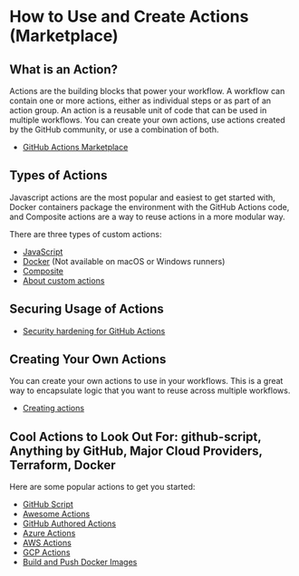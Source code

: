# How to Use and Create Actions (Marketplace)

## What is an Action?

Actions are the building blocks that power your workflow. A workflow can contain one or more actions, either as individual steps or as part of an action group. An action is a reusable unit of code that can be used in multiple workflows. You can create your own actions, use actions created by the GitHub community, or use a combination of both.

* [GitHub Actions Marketplace](https://github.com/marketplace?type=actions)

## Types of Actions

Javascript actions are the most popular and easiest to get started with, Docker containers package the environment with the GitHub Actions code, and Composite actions are a way to reuse actions in a more modular way.

There are three types of custom actions:
* [JavaScript](https://docs.github.com/en/actions/creating-actions/creating-a-javascript-action)
* [Docker](https://docs.github.com/en/actions/creating-actions/creating-a-docker-container-action) (Not available on macOS or Windows runners)
* [Composite](https://docs.github.com/en/actions/creating-actions/creating-a-composite-run-steps-action)
* [About custom actions](https://docs.github.com/en/actions/creating-actions/about-custom-actions)

## Securing Usage of Actions

* [Security hardening for GitHub Actions](https://docs.github.com/en/actions/security-for-github-actions/security-guides/security-hardening-for-github-actions)

## Creating Your Own Actions

You can create your own actions to use in your workflows. This is a great way to encapsulate logic that you want to reuse across multiple workflows.

* [Creating actions](https://docs.github.com/en/actions/creating-actions)

## Cool Actions to Look Out For: github-script, Anything by GitHub, Major Cloud Providers, Terraform, Docker

Here are some popular actions to get you started:

* [GitHub Script](https://github.com/actions/github-script)
* [Awesome Actions](https://github.com/sdras/awesome-actions#readme)
* [GitHub Authored Actions](https://github.com/marketplace?query=publisher%3Aactions)
* [Azure Actions](https://github.com/marketplace?query=publisher%3Aazure)
* [AWS Actions](https://github.com/marketplace?query=publisher%3Aaws-actions)
* [GCP Actions](https://github.com/marketplace?query=publisher%3Agoogle-github-actions)
* [Build and Push Docker Images](https://github.com/marketplace/actions/build-and-push-docker-images)
